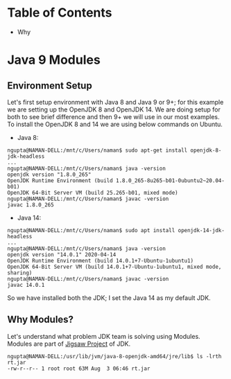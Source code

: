 # Table of Contents
* Why

# Java 9 Modules 
## Environment Setup
Let's first setup environment with Java 8 and Java 9 or 9+; for this example we are setting up the OpenJDK 8 and OpenJDK
14. We are doing setup for both to see brief difference and then 9+ we will use in our most examples. To install the
OpenJDK 8 and 14 we are using below commands on Ubuntu.
* Java 8:
```text
ngupta@NAMAN-DELL:/mnt/c/Users/naman$ sudo apt-get install openjdk-8-jdk-headless
...
ngupta@NAMAN-DELL:/mnt/c/Users/naman$ java -version
openjdk version "1.8.0_265"
OpenJDK Runtime Environment (build 1.8.0_265-8u265-b01-0ubuntu2~20.04-b01)
OpenJDK 64-Bit Server VM (build 25.265-b01, mixed mode)
ngupta@NAMAN-DELL:/mnt/c/Users/naman$ javac -version
javac 1.8.0_265
```
* Java 14:
```text
ngupta@NAMAN-DELL:/mnt/c/Users/naman$ sudo apt install openjdk-14-jdk-headless
...
ngupta@NAMAN-DELL:/mnt/c/Users/naman$ java -version
openjdk version "14.0.1" 2020-04-14
OpenJDK Runtime Environment (build 14.0.1+7-Ubuntu-1ubuntu1)
OpenJDK 64-Bit Server VM (build 14.0.1+7-Ubuntu-1ubuntu1, mixed mode, sharing)
ngupta@NAMAN-DELL:/mnt/c/Users/naman$ javac -version
javac 14.0.1
```
So we have installed both the JDK; I set the Java 14 as my default JDK.

## Why Modules?
Let's understand what problem JDK team is solving using Modules. Modules are part of 
[Jigsaw Project](https://openjdk.java.net/projects/jigsaw/) of JDK. 
```text
ngupta@NAMAN-DELL:/usr/lib/jvm/java-8-openjdk-amd64/jre/lib$ ls -lrth rt.jar
-rw-r--r-- 1 root root 63M Aug  3 06:46 rt.jar
```

